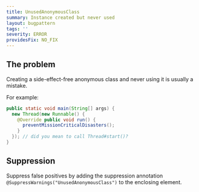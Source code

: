 ```yaml
---
title: UnusedAnonymousClass
summary: Instance created but never used
layout: bugpattern
tags: ''
severity: ERROR
providesFix: NO_FIX
---
```


<!--
*** AUTO-GENERATED, DO NOT MODIFY ***
To make changes, edit the @BugPattern annotation or the explanation in docs/bugpattern.
-->

## The problem
Creating a side-effect-free anonymous class and never using it is usually
a mistake.

For example:

```java
public static void main(String[] args) {
  new Thread(new Runnable() {
    @Override public void run() {
      preventMissionCriticalDisasters();
    }
  }); // did you mean to call Thread#start()?
}
```

## Suppression
Suppress false positives by adding the suppression annotation `@SuppressWarnings("UnusedAnonymousClass")` to the enclosing element.
